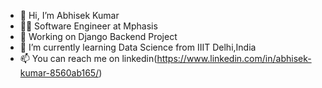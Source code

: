 - 👋 Hi, I’m Abhisek Kumar
- 👨‍💻 Software Engineer at Mphasis 
- 👀 Working on Django Backend Project
- 🌱 I’m currently learning Data Science from IIIT Delhi,India
- 📫 You can reach me on linkedin(https://www.linkedin.com/in/abhisek-kumar-8560ab165/)

<!---
Abhiseksingh2240/Abhiseksingh2240 is a ✨ special ✨ repository because its `README.md` (this file) appears on your GitHub profile.
You can click the Preview link to take a look at your changes.
--->

